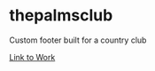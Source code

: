 # thepalmsclub

Custom footer built for a country club

[Link to Work](https://palmsclubfooter.netlify.app/)
